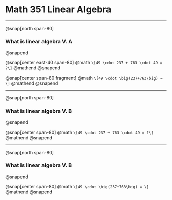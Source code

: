 # **Math 351 Linear Algebra**

---

@snap[north span-80]
### What is linear algebra V. A
@snapend

@snap[center east-40 span-80]
@math
`\[49 \cdot 237 + 763 \cdot 49 = ?\]`
@mathend
@snapend

@snap[center span-80 fragment]
@math
`\[49 \cdot \big(237+763\big) = \]`
@mathend
@snapend

---

@snap[north span-80]
### What is linear algebra V. B
@snapend


@snap[center span-80]
@math
`\[49 \cdot 237 + 763 \cdot 49 = ?\]`
@mathend
@snapend

---

@snap[north span-80]
### What is linear algebra V. B
@snapend

@snap[center span-80]
@math
`\[49 \cdot \big(237+763\big) = \]`
@mathend
@snapend

